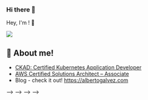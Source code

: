 ### Hi there 👋


Hey, I'm <a href="https://www.linkedin.com/in/agmalpartida/" target="_blank"></a>! 👋

<a href= "https://www.linkedin.com/in/agmalpartida/"><img src="https://img.icons8.com/nolan/50/linkedin.png"/></a>


## 🌱 About me!

* <a href="https://www.credly.com/badges/325aaee3-a11b-401d-9363-8c5256097c2d">CKAD: Certified Kubernetes Application Developer</a>
* <a href="https://www.credly.com/badges/c1800f38-1c97-4dd3-baad-fb1bdbecff0c">AWS Certified Solutions Architect – Associate</a>
* Blog - check it out! <a href="https://albertogalvez.com">https://albertogalvez.com</a>


<!-- [![agmalpartida's GitHub stats](https://github-readme-stats.vercel.app/api?username=agmalpartida&show_icons=true&theme=onedark)](https://github.com/anuraghazra/github-readme-stats) -->
<!---->
<!-- [![Top Langs](https://github-readme-stats.vercel.app/api/top-langs/?username=agmalpartida&layout=compact&show_icons=true&theme=onedark)](https://github.com/anuraghazra/github-readme-stats) -->
<!---->
<!-- <img src="https://github-readme-stats.vercel.app/api/?username=agmalpartida&show_icons=true&count_private=true&title_color=fffffff&icon_color=000000&text_color=000000" alt="github stats"/> -->
<!-- <!-- -->
<!-- ## Blog posts -->
<!-- <!-- BLOG-POST-LIST:START --> -->
<!-- - [T](https://) -->
<!-- <!-- BLOG-POST-LIST:END --> -->
<!---->
<!-- --> -->
<!-- <!-- -->
<!-- **agmalpartida/agmalpartida** is a ✨ _special_ ✨ repository because its `README.md` (this file) appears on your GitHub profile. -->
<!---->
<!-- Here are some ideas to get you started: -->
<!---->
<!-- - 🔭 I’m currently working on ... -->
<!-- - 🌱 I’m currently learning ... -->
<!-- - 👯 I’m looking to collaborate on ... -->
<!-- - 🤔 I’m looking for help with ... -->
<!-- - 💬 Ask me about ... -->
<!-- - 📫 How to reach me: ... -->
<!-- - 😄 Pronouns: ... -->
<!-- - ⚡ Fun fact: ... -->
<!---->
<!-- ## Reach out & connect -->
<!---->
<!-- [Email](mailto:a@gmail.com) -->
<!-- --> -->
